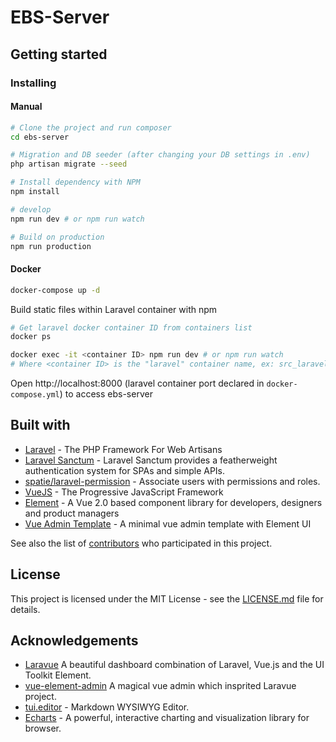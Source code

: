 # EBS-Server

## Getting started

### Installing
#### Manual

```bash
# Clone the project and run composer
cd ebs-server

# Migration and DB seeder (after changing your DB settings in .env)
php artisan migrate --seed

# Install dependency with NPM
npm install

# develop
npm run dev # or npm run watch

# Build on production
npm run production
```

#### Docker
```sh
docker-compose up -d
```
Build static files within Laravel container with npm
```sh
# Get laravel docker container ID from containers list
docker ps

docker exec -it <container ID> npm run dev # or npm run watch
# Where <container ID> is the "laravel" container name, ex: src_laravel_1
```
Open http://localhost:8000 (laravel container port declared in `docker-compose.yml`) to access ebs-server

## Built with
* [Laravel](https://laravel.com/) - The PHP Framework For Web Artisans
* [Laravel Sanctum](https://github.com/laravel/sanctum/) - Laravel Sanctum provides a featherweight authentication system for SPAs and simple APIs.
* [spatie/laravel-permission](https://github.com/spatie/laravel-permission) - Associate users with permissions and roles.
* [VueJS](https://vuejs.org/) - The Progressive JavaScript Framework
* [Element](https://element.eleme.io/) - A  Vue 2.0 based component library for developers, designers and product managers
* [Vue Admin Template](https://github.com/PanJiaChen/vue-admin-template) - A minimal vue admin template with Element UI

See also the list of [contributors](https://github.com/tuandm/laravue/contributors) who participated in this project.

## License
This project is licensed under the MIT License - see the [LICENSE.md](LICENSE) file for details.

## Acknowledgements
* [Laravue](https://github.com/tuandm/laravue) A beautiful dashboard combination of Laravel, Vue.js and the UI Toolkit Element.
* [vue-element-admin](https://panjiachen.github.io/vue-element-admin/#/) A magical vue admin which insprited Laravue project.
* [tui.editor](https://github.com/nhnent/tui.editor) - Markdown WYSIWYG Editor.
* [Echarts](http://echarts.apache.org/) - A powerful, interactive charting and visualization library for browser.
